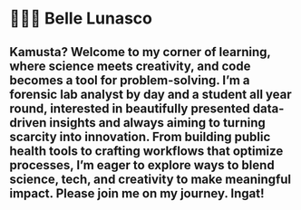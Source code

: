 # 👩🏽‍🔬 Belle Lunasco

## Kamusta? Welcome to my corner of learning, where science meets creativity, and code becomes a tool for problem-solving. I’m a forensic lab analyst by day and a student all year round, interested in beautifully presented data-driven insights and always aiming to turning scarcity into innovation. From building public health tools to crafting workflows that optimize processes, I’m eager to explore ways to blend science, tech, and creativity to make meaningful impact. Please join me on my journey. Ingat!

